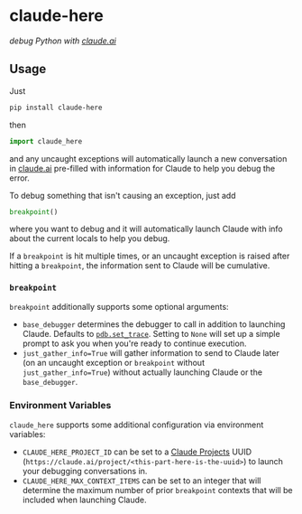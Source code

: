 # claude-here

_debug Python with [claude.ai](https://claude.ai/new)_

## Usage

Just
```bash
pip install claude-here
```
then
```python
import claude_here
```
and any uncaught exceptions will automatically launch a new conversation in [claude.ai](https://claude.ai/new) pre-filled with information for Claude to help you debug the error.

To debug something that isn't causing an exception, just add
```python
breakpoint()
```
where you want to debug and it will automatically launch Claude with info about the current locals to help you debug.

If a `breakpoint` is hit multiple times, or an uncaught exception is raised after hitting a `breakpoint`, the information sent to Claude will be cumulative.

### `breakpoint`

`breakpoint` additionally supports some optional arguments:
- `base_debugger` determines the debugger to call in addition to launching Claude. Defaults to [`pdb.set_trace`](https://docs.python.org/3/library/pdb.html). Setting to `None` will set up a simple prompt to ask you when you're ready to continue execution.
- `just_gather_info=True` will gather information to send to Claude later (on an uncaught exception or `breakpoint` without `just_gather_info=True`) without actually launching Claude or the `base_debugger`.

### Environment Variables

`claude_here` supports some additional configuration via environment variables:
- `CLAUDE_HERE_PROJECT_ID` can be set to a [Claude Projects](https://claude.ai/projects) UUID (`https://claude.ai/project/<this-part-here-is-the-uuid>`) to launch your debugging conversations in.
- `CLAUDE_HERE_MAX_CONTEXT_ITEMS` can be set to an integer that will determine the maximum number of prior `breakpoint` contexts that will be included when launching Claude.
